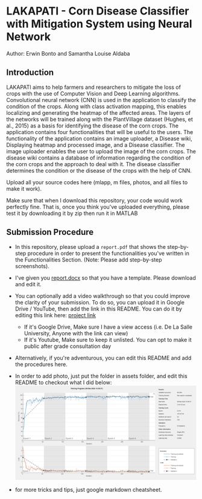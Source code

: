 # LAKAPATI - Corn Disease Classifier with Mitigation System using Neural Network
Author: Erwin Bonto and Samantha Louise Aldaba
## Introduction
LAKAPATI aims to help farmers and researchers to mitigate the loss of crops with the use of Computer Vision and Deep Learning algorithms. Convolutional neural network (CNN) is used in the application to classify the condition of the crops. Along with class activation mapping, this enables localizing and generating the heatmap of the affected areas. The layers of the networks will be trained along with the PlantVillage dataset (Hughes, et al., 2015) as a basis for identifying the disease of the corn crops. The application contains four functionalities that will be useful to the users. The functionality of the application contains an image uploader, a Disease wiki, Displaying heatmap and processed image, and a Disease classifier. The image uploader enables the user to upload the image of the corn crops. The disease wiki contains a database of information regarding the condition of the corn crops and the approach to deal with it. The disease classifier determines the condition or the disease of the crops with the help of CNN.

Upload all your source codes here (mlapp, m files, photos, and all files to make it work).

Make sure that when I download this repository, your code would work perfectly fine.
That is, once you think you've uploaded everything, please test it by downloading it by zip then run it in MATLAB

## Submission Procedure
- In this repository, please upload a `report.pdf` that shows the step-by-step procedure in order to present the functionalities you've written in the Functionalities Section. (Note: Please add step-by-step screenshots).
- I've given you [report.docx](report.docx) so that you have a template. Please download and edit it.

- You can optionally add a video walkthrough so that you could improve the clarity of your submission. To do so,
you can upload it in Google Drive / YouTube, then add the link in this README. You can do it by editing this link here: [project link](https://youtu.be/VQKMoT-6XSg)
     - If it's Google Drive, Make sure I have a view access (i.e. De La Salle University, Anyone with the link can view)
     - If it's Youtube, Make sure to keep it unlisted. You can opt to make it public after grade consultation day

- Alternatively, if you're adventurous, you can edit this README and add the procedures here.
- In order to add photo, just put the folder in assets folder, and edit this README to checkout what I did below:
![model training](trainedmodel/D.png)

- for more tricks and tips, just google markdown cheatsheet. 




